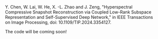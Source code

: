 Y. Chen, W. Lai, W. He, X. -L. Zhao and J. Zeng, "Hyperspectral Compressive Snapshot Reconstruction via Coupled Low-Rank Subspace Representation and Self-Supervised Deep Network," 
in IEEE Transactions on Image Processing, doi: 10.1109/TIP.2024.3354127.

The code will be coming soon!
